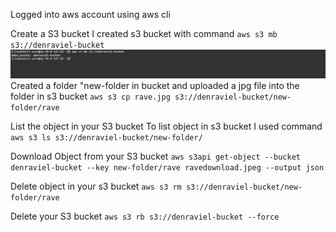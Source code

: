 Logged into aws account using aws cli


Create a S3 bucket
I created s3 bucket with command `aws s3 mb s3://denraviel-bucket`
![](Solution%20lab1%20week%201%20images/create%20S3bucket.png)
Created a folder "new-folder in bucket and uploaded a jpg file into the folder in s3 bucket
`aws s3 cp rave.jpg s3://denraviel-bucket/new-folder/rave`

List the object in your S3 bucket
To list object in s3 bucket I used command 
`aws s3 ls s3://denraviel-bucket/new-folder/`

Download Object from your S3 bucket
`aws s3api get-object --bucket denraviel-bucket --key new-folder/rave ravedownload.jpeg --output json`

Delete object in your s3 bucket
`aws s3 rm s3://denraviel-bucket/new-folder/rave`

Delete your S3 bucket
`aws s3 rb s3://denraviel-bucket --force`